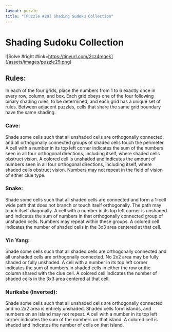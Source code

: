 ```yaml
---
layout: puzzle
title: "[Puzzle #29] Shading Sudoku Collection"
---
```


# Shading Sudoku Collection

![Solve #right #link=https://tinyurl.com/2cz4mqek](/assets/images/puzzle29.png)

## Rules:

In each of the four grids, place the numbers from 1 to 6 exactly once in every row, column, and box. Each grid obeys one of the four following binary shading rules, to be determined, and each grid has a unique set of rules. Between adjacent puzzles, cells that share the same grid boundary have the same shading.

### Cave:
Shade some cells such that all unshaded cells are orthogonally connected, and all orthogonally connected groups of shaded cells touch the perimeter. A cell with a number in its top left corner indicates the sum of the numbers seen in all four orthogonal directions, including itself, where shaded cells obstruct vision. A colored cell is unshaded and indicates the amount of numbers seen in all four orthogonal directions, including itself, where shaded cells obstruct vision. Numbers may not repeat in the field of vision of either clue type.

### Snake: 
Shade some cells such that all shaded cells are connected and form a 1-cell wide path that does not branch or touch itself orthogonally. The path may touch itself diagonally. A cell with a number in its top left corner is unshaded and indicates the sum of numbers in that orthogonally connected group of unshaded cells. Numbers may repeat within these groups. A colored cell indicates the number of shaded cells in the 3x3 area centered at that cell.

### Yin Yang: 
Shade some cells such that all shaded cells are orthogonally connected and all unshaded cells are orthogonally connected. No 2x2 area may be fully shaded or fully unshaded. A cell with a number in its top left corner indicates the sum of numbers in shaded cells in either the row or the column shared with the clue cell. A colored cell indicates the number of shaded cells in the 3x3 area centered at that cell.

### Nurikabe (Inverted):
Shade some cells such that all unshaded cells are orthogonally connected and no 2x2 area is entirely unshaded. Shaded cells form islands, and numbers on an island may not repeat. A cell with a number in its top left corner indicates the sum of the numbers on that island. A colored cell is shaded and indicates the number of cells on that island. 
